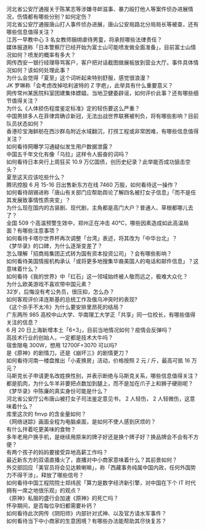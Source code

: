 河北省公安厅通报关于陈某志等涉嫌寻衅滋事、暴力殴打他人等案件侦办进展情况，伤情都有哪些分别？如何定伤？  
河北省公安厅通报唐山打人事件侦办进展，唐山公安局路北分局局长等被查，还有哪些信息值得关注？  
江苏一早教中心 3 名女教师捆绑虐待男童，将承担哪些法律责任？  
媒体报道称「日本警察厅已经开始为富士山可能喷发做全面准备」，目前富士山情况如何？喷发的概率有多大？  
网传西安一银行经理辱骂客户，客户把对话截图做展板放到营业大厅。事件具体情况如何？该如何处理此事？  
为什么会觉得「夏至」这个词听起来特别舒服，感觉很浪漫？  
JK 罗琳称「会考虑改掉哈利波特的 Z 字疤」，此举具有什么重要意义？  
网传常州某医院科室团建集体嫖娼，当地卫健委辟谣，如何评价此事？还有哪些细节值得关注？  
为什么《人体损伤程度鉴定标准》定的轻伤要这么严重？  
中国男排多人在菲律宾确诊新冠，无法出战世界联赛被判负，将有哪些影响？目前队员状态如何？  
香港珍宝海鲜舫在西沙群岛附近水域翻沉，打捞工程或非常困难，有哪些信息值得关注？  
如何看待网曝学习通疑似发生用户数据泄露？  
中国五千年文化有像「乌拉」这样令人振奋的词吗？  
如何看待日本央行上周狂买 10.9 万亿国债，创历史纪录？此举能否成功狙击空头？  
夏至这天应该吃些什么？  
腾讯控股 6 月 15-16 日出售新东方在线 7460 万股，如何看待这一操作？  
如何看待胡锡进称「唐山有关部门应帮助舆论了解四名被打女子信息」「而不是任其发展致事情性质突变」？  
为什么现在国内的古装剧、现代剧，主角都是高门大户？普通人、草根都哪儿去了？  
全国 509 个高温预警生效中，郑州正在冲击 40℃，哪些因素造成如此高温局面？有哪些注意事项？  
如何看待卡塔尔世界杯再次调整「台湾」表述，将其改为「中华台北」？  
《梦华录》的口碑，为什么逐渐变差了？  
怎么理解「招商局集团正式转为国有资本投资公司」？会有哪些影响？  
如何看待美国情报机构承认「或将更多地搜集华裔美国人的电话和邮件信息」？这意味着什么？  
如何看待《我的世界》中「红石」这一领域始终被人敬而远之，极难大众化？  
为什么欧美游戏不喜欢带中国元素？  
32岁，后悔没有考公务员，很压抑，怎么办？  
如何客观评价泽连斯基的总统工作及俄乌冲突时的表现?  
《这个杀手不太冷》为什么要安排里昂死的结局？  
广东两所 985 高校中山大学、华南理工大学正「共享」同一位校长，有哪些值得关注的信息？  
6 月 20 日上海新增本土「6+3」，目前当地情况如何？疫情会反弹吗？  
高技术行业的创始人，一定都是技术大牛吗？  
宿舍限电 300W，想用 12700F+3070 可以吗?  
是《原神》的剧情刀，还是《崩坏三》的剧情更刀？  
如何看待河南一楼盘推出「小麦换房」活动，价格按照 2 元 / 斤，最高可抵 16 万元？  
马斯克长子申请更名改姓换性别，并表示断绝与马斯克关系，哪些信息值得关注？  
都是肌肉，为什么牛羊非要把点数加到腿上，而不是加在爪子上和狮子硬刚呢？  
《梦华录》中陈廉的真实身份可能是什么？  
河北省公安厅公布唐山被打女子司法鉴定意见书， 2 人轻伤， 2 人轻微伤，这意味着什么？  
库里这次的 fmvp 的含金量如何？  
《网络谜踪》画面全程为电脑桌面，是如何不使人感到厌烦的？  
有什么拌着吃更美味的食物？  
多年老用户换手机，是继续用原来的牌子好还是换个牌子好？换品牌会不会有不方便？  
有两个孩子的妈妈要接受异地高薪工作吗？  
最近新东方的双语直播火了，直播对中小商家意味着什么？其前景如何？  
外交部回应「美官员将会见达赖喇嘛」，称「西藏事务纯属中国内政，任何外国势力不得干涉」，释放了哪些信号？  
如何看待中国工程院院士郑纬民「算力是数字经济新引擎，对中国在下个 IT 时代拥有一席之地很乐观」的观点？  
《原神》私服的盛行会加速《原神》的死亡吗？  
怀孕期间，是否每位孕妇都需要补钙？  
如何看待此次网传《阴阳师》内部针对式神、以及官方请水军事件？  
如何看待当下中小商家的生意困境？有哪些办法能帮助其尽快复苏？  
